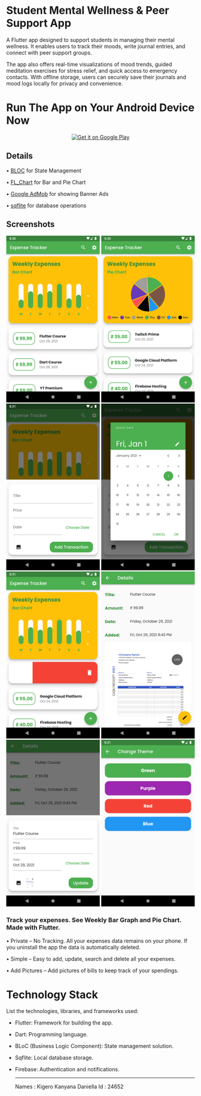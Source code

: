 

# Student Mental Wellness & Peer Support App

A Flutter app designed to support students in managing their mental wellness.
It enables users to track their moods, write journal entries, and connect with peer support groups.

The app also offers real-time visualizations of mood trends, guided meditation exercises for stress relief, and quick access to emergency contacts.
With offline storage, users can securely save their journals and mood logs locally for privacy and convenience.



# Run The App on Your Android Device Now

<p align="center">
<a href='https://play.google.com/store/apps/details?id=dev.ankan.expense_app'><img alt='Get it on Google Play' src='https://play.google.com/intl/en_us/badges/images/generic/en_badge_web_generic.png' height='100px'/></a>
  </p>

## Details

• [BLOC](https://github.com/felangel/bloc/tree/master/packages/flutter_bloc) for State Management

• [FL_Chart](https://pub.dev/packages/fl_chart) for Bar and Pie Chart

• [Google AdMob](https://admob.google.com/) for showing Banner Ads

• [sqflite](https://pub.dev/packages/sqflite) for database operations 

## Screenshots

<img src="screenshots/ss1.png" width = 250> <img src="screenshots/ss2.png" width = 250> <img src="screenshots/ss3.png" width = 250> <img src="screenshots/ss4.png" width = 250> <img src="screenshots/ss5.png" width = 250> <img src="screenshots/ss6.png" width = 250> <img src="screenshots/ss7.png" width = 250> <img src="screenshots/ss8.png" width = 250>

### Track your expenses. See Weekly Bar Graph and Pie Chart. Made with Flutter.

• Private – No Tracking. All your expenses data remains on your phone. If you uninstall the app the data is automatically deleted.

• Simple – Easy to add, update, search and delete all your expenses.

• Add Pictures – Add pictures of bills to keep track of your spendings.


# Technology Stack
List the technologies, libraries, and frameworks used:

- Flutter: Framework for building the app.
- Dart: Programming language.
- BLoC (Business Logic Component): State management solution.
- Sqflite: Local database storage.
- Firebase: Authentication and notifications.


  ---------------------------------------------------------------------------------------------------------------------------------------
  Names : Kigero Kanyana Daniella
   Id : 24652
